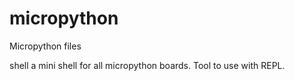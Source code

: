 # micropython
Micropython files

shell a mini shell for all micropython boards. Tool to use with REPL.

